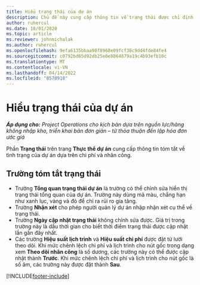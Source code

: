 ```yaml
---
title: Hiểu trạng thái của dự án
description: Chủ đề này cung cấp thông tin về trạng thái được chỉ định cho các dự án trong Dynamics 365 Project Operations.
author: ruhercul
ms.date: 10/01/2020
ms.topic: article
ms.reviewer: johnmichalak
ms.author: ruhercul
ms.openlocfilehash: 9efa6135bbaa98f8968e09fcf38c9dd4fde84fe4
ms.sourcegitcommit: c0792bd65d92db25e0e8864879a19c4b93efb10c
ms.translationtype: MT
ms.contentlocale: vi-VN
ms.lasthandoff: 04/14/2022
ms.locfileid: "8578918"
---
```

# <a name="understand-project-status"></a>Hiểu trạng thái của dự án

_**Áp dụng cho:** Project Operations cho kịch bản dựa trên nguồn lực/hàng không nhập kho, triển khai bản đơn giản – từ thỏa thuận đến lập hóa đơn ước giá_


Phần **Trạng thái** trên trang **Thực thể dự án** cung cấp thông tin tóm tắt về tình trạng của dự án dựa trên chi phí và nhân công.


## <a name="status-summary-fields"></a>Trường tóm tắt trạng thái

- Trường **Tổng quan trạng thái dự án** là trường có thể chỉnh sửa hiển thị trạng thái tổng quan của dự án. Trường này dùng mã màu, chẳng hạn như xanh lục, vàng và đỏ để chỉ ra rủi ro gia tăng. 
- Trường **Nhận xét** cho phép người quản lý dự án nhập nhận xét cụ thể về trạng thái. 
- Trường **Ngày cập nhật trạng thái** không chỉnh sửa được. Giá trị trong trường này là dấu thời gian cho biết thời điểm trạng thái được cập nhật lần gần đây nhất.
- Các trường **Hiệu suất lịch trình** và **Hiệu suất chi phí** được đặt từ lưới theo dõi. Khi mức chênh lệch chi phí và lịch trình cho nút gốc trong dạng xem **Theo dõi nhân công** là số dương, các trường này có thể được cập nhật thành **Trước**. Khi mức chênh lệch chi phí và lịch trình cho nút gốc là số âm, các trường này được đặt thành **Sau**.


[!INCLUDE[footer-include](../includes/footer-banner.md)]